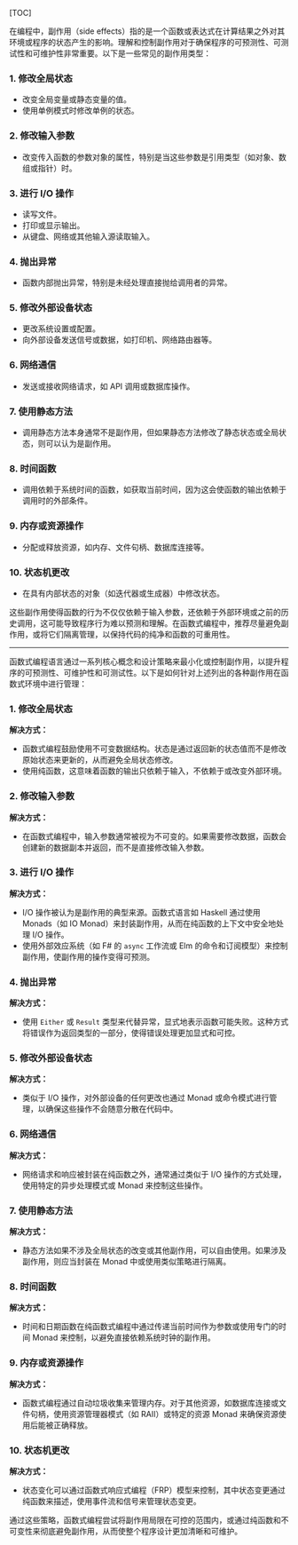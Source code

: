 [TOC]



在编程中，副作用（side effects）指的是一个函数或表达式在计算结果之外对其环境或程序的状态产生的影响。理解和控制副作用对于确保程序的可预测性、可测试性和可维护性非常重要。以下是一些常见的副作用类型：

### 1. **修改全局状态**
- 改变全局变量或静态变量的值。
- 使用单例模式时修改单例的状态。

### 2. **修改输入参数**
- 改变传入函数的参数对象的属性，特别是当这些参数是引用类型（如对象、数组或指针）时。

### 3. **进行 I/O 操作**
- 读写文件。
- 打印或显示输出。
- 从键盘、网络或其他输入源读取输入。

### 4. **抛出异常**
- 函数内部抛出异常，特别是未经处理直接抛给调用者的异常。

### 5. **修改外部设备状态**
- 更改系统设置或配置。
- 向外部设备发送信号或数据，如打印机、网络路由器等。

### 6. **网络通信**
- 发送或接收网络请求，如 API 调用或数据库操作。

### 7. **使用静态方法**
- 调用静态方法本身通常不是副作用，但如果静态方法修改了静态状态或全局状态，则可以认为是副作用。

### 8. **时间函数**
- 调用依赖于系统时间的函数，如获取当前时间，因为这会使函数的输出依赖于调用时的外部条件。

### 9. **内存或资源操作**
- 分配或释放资源，如内存、文件句柄、数据库连接等。

### 10. **状态机更改**
- 在具有内部状态的对象（如迭代器或生成器）中修改状态。

这些副作用使得函数的行为不仅仅依赖于输入参数，还依赖于外部环境或之前的历史调用，这可能导致程序行为难以预测和理解。在函数式编程中，推荐尽量避免副作用，或将它们隔离管理，以保持代码的纯净和函数的可重用性。



---

函数式编程语言通过一系列核心概念和设计策略来最小化或控制副作用，以提升程序的可预测性、可维护性和可测试性。以下是如何针对上述列出的各种副作用在函数式环境中进行管理：

### 1. **修改全局状态**

**解决方式：**
- 函数式编程鼓励使用不可变数据结构。状态是通过返回新的状态值而不是修改原始状态来更新的，从而避免全局状态修改。
- 使用纯函数，这意味着函数的输出只依赖于输入，不依赖于或改变外部环境。

### 2. **修改输入参数**

**解决方式：**
- 在函数式编程中，输入参数通常被视为不可变的。如果需要修改数据，函数会创建新的数据副本并返回，而不是直接修改输入参数。

### 3. **进行 I/O 操作**

**解决方式：**
- I/O 操作被认为是副作用的典型来源。函数式语言如 Haskell 通过使用 Monads（如 IO Monad）来封装副作用，从而在纯函数的上下文中安全地处理 I/O 操作。
- 使用外部效应系统（如 F# 的 `async` 工作流或 Elm 的命令和订阅模型）来控制副作用，使副作用的操作变得可预测。

### 4. **抛出异常**

**解决方式：**
- 使用 `Either` 或 `Result` 类型来代替异常，显式地表示函数可能失败。这种方式将错误作为返回类型的一部分，使得错误处理更加显式和可控。

### 5. **修改外部设备状态**

**解决方式：**
- 类似于 I/O 操作，对外部设备的任何更改也通过 Monad 或命令模式进行管理，以确保这些操作不会随意分散在代码中。

### 6. **网络通信**

**解决方式：**
- 网络请求和响应被封装在纯函数之外，通常通过类似于 I/O 操作的方式处理，使用特定的异步处理模式或 Monad 来控制这些操作。

### 7. **使用静态方法**

**解决方式：**
- 静态方法如果不涉及全局状态的改变或其他副作用，可以自由使用。如果涉及副作用，则应当封装在 Monad 中或使用类似策略进行隔离。

### 8. **时间函数**

**解决方式：**
- 时间和日期函数在纯函数式编程中通过传递当前时间作为参数或使用专门的时间 Monad 来控制，以避免直接依赖系统时钟的副作用。

### 9. **内存或资源操作**

**解决方式：**
- 函数式编程通过自动垃圾收集来管理内存。对于其他资源，如数据库连接或文件句柄，使用资源管理器模式（如 RAII）或特定的资源 Monad 来确保资源使用后能被正确释放。

### 10. **状态机更改**

**解决方式：**
- 状态变化可以通过函数式响应式编程（FRP）模型来控制，其中状态变更通过纯函数来描述，使用事件流和信号来管理状态变更。

通过这些策略，函数式编程尝试将副作用局限在可控的范围内，或通过纯函数和不可变性来彻底避免副作用，从而使整个程序设计更加清晰和可维护。